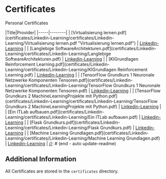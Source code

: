 # Certificates

Personal Certificates

[//]: # (begin - auto update-readme)
|Title|Provider|
|-----|--------|
| [Virtualisierung lernen.pdf](certificates/Linkedin-Learning/certificates/Linkedin-Learning/Virtualisierung lernen.pdf "Virtualisierung lernen.pdf") | [Linkedin-Learning](https://www.linkedin.com/learning) |
| [Langlebige SoftwareArchitekturen.pdf](certificates/Linkedin-Learning/certificates/Linkedin-Learning/Langlebige SoftwareArchitekturen.pdf) | [Linkedin-Learning](https://www.linkedin.com/learning) |
| [KIGrundlagen Reinforcement Learning.pdf](certificates/Linkedin-Learning/certificates/Linkedin-Learning/KIGrundlagen Reinforcement Learning.pdf) | [Linkedin-Learning](https://www.linkedin.com/learning) |
| [TensorFlow Grundkurs 1 Neuronale Netzwerke Komponenten Tensoren.pdf](certificates/Linkedin-Learning/certificates/Linkedin-Learning/TensorFlow Grundkurs 1 Neuronale Netzwerke Komponenten Tensoren.pdf) | [Linkedin-Learning](https://www.linkedin.com/learning) |
| [TensorFlow Grundkurs 2 MachineLearningProjekte mit Python.pdf](certificates/Linkedin-Learning/certificates/Linkedin-Learning/TensorFlow Grundkurs 2 MachineLearningProjekte mit Python.pdf) | [Linkedin-Learning](https://www.linkedin.com/learning) |
| [Ein ITLab aufbauen.pdf](certificates/Linkedin-Learning/certificates/Linkedin-Learning/Ein ITLab aufbauen.pdf) | [Linkedin-Learning](https://www.linkedin.com/learning) |
| [Flask Grundkurs.pdf](certificates/Linkedin-Learning/certificates/Linkedin-Learning/Flask Grundkurs.pdf) | [Linkedin-Learning](https://www.linkedin.com/learning) |
| [Machine Learning Grundlagen.pdf](certificates/Linkedin-Learning/certificates/Linkedin-Learning/Machine Learning Grundlagen.pdf) | [Linkedin-Learning](https://www.linkedin.com/learning) |
[//]: # (end - auto update-readme)


## Additional Information

All Certificates are stored in the `certificates` directory.


